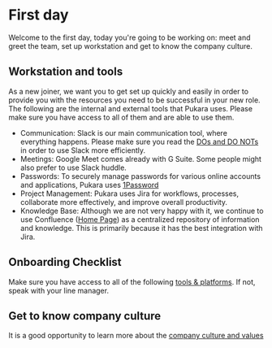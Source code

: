 # First day

Welcome to the first day, today you're going to be working on: meet and greet the team, set up workstation and get to know the company culture.

## Workstation and tools

As a new joiner, we want you to get set up quickly and easily in order to provide you with the resources you need to be successful in your new role. The following are the internal and external tools that Pukara uses. Please make sure you have access to all of them and are able to use them.

- Communication: Slack is our main communication tool, where everything happens. Please make sure you read the [DOs and DO NOTs](https://pukarait.atlassian.net/wiki/spaces/PUK/pages/2257977423/Slack+Etiquette+and+Expectations) in order to use Slack more efficiently.
- Meetings: Google Meet comes already with G Suite. Some people might also prefer to use Slack huddle.
- Passwords: To securely manage passwords for various online accounts and applications, Pukara uses [1Password](https://1password.com/)
- Project Management: Pukara uses Jira for workflows, processes, collaborate more effectively, and improve overall productivity.
- Knowledge Base: Although we are not very happy with it, we continue to use Confluence ([Home Page](https://pukarait.atlassian.net/wiki/spaces/PUK/overview)) as a centralized repository of information and knowledge. This is primarily because it has the best integration with Jira.

## Onboarding Checklist 

Make sure you have access to all of the following [tools & platforms](https://pukarait.atlassian.net/wiki/spaces/PUK/pages/2265415688/Checklist). If not, speak with your line manager.


## Get to know company culture

It is a good opportunity to learn more about the [company culture and values](../index.md)
